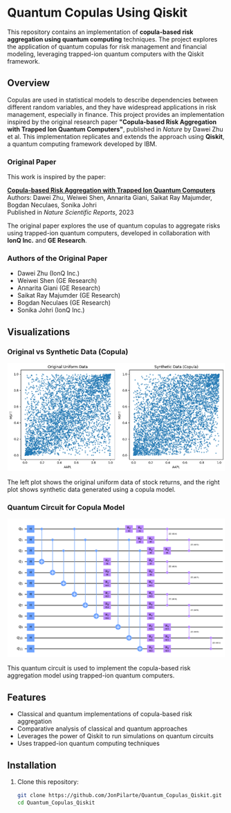 # Quantum Copulas Using Qiskit

This repository contains an implementation of **copula-based risk aggregation using quantum computing** techniques. The project explores the application of quantum copulas for risk management and financial modeling, leveraging trapped-ion quantum computers with the Qiskit framework.

## Overview

Copulas are used in statistical models to describe dependencies between different random variables, and they have widespread applications in risk management, especially in finance. This project provides an implementation inspired by the original research paper **"Copula-based Risk Aggregation with Trapped Ion Quantum Computers"**, published in *Nature* by Dawei Zhu et al. This implementation replicates and extends the approach using **Qiskit**, a quantum computing framework developed by IBM.

### Original Paper

This work is inspired by the paper:

**[Copula-based Risk Aggregation with Trapped Ion Quantum Computers](https://www.nature.com/articles/s41598-023-44151-1)**  
Authors: Dawei Zhu, Weiwei Shen, Annarita Giani, Saikat Ray Majumder, Bogdan Neculaes, Sonika Johri  
Published in *Nature Scientific Reports*, 2023

The original paper explores the use of quantum copulas to aggregate risks using trapped-ion quantum computers, developed in collaboration with **IonQ Inc.** and **GE Research**.

### Authors of the Original Paper
- Dawei Zhu (IonQ Inc.)
- Weiwei Shen (GE Research)
- Annarita Giani (GE Research)
- Saikat Ray Majumder (GE Research)
- Bogdan Neculaes (GE Research)
- Sonika Johri (IonQ Inc.)

## Visualizations

### Original vs Synthetic Data (Copula)
![Original Uniform Data vs Synthetic Data (Copula)](Copulas.png)

The left plot shows the original uniform data of stock returns, and the right plot shows synthetic data generated using a copula model.

### Quantum Circuit for Copula Model
![Quantum Circuit](Qiskit_circuit.png)

This quantum circuit is used to implement the copula-based risk aggregation model using trapped-ion quantum computers.

## Features

- Classical and quantum implementations of copula-based risk aggregation
- Comparative analysis of classical and quantum approaches
- Leverages the power of Qiskit to run simulations on quantum circuits
- Uses trapped-ion quantum computing techniques

## Installation

1. Clone this repository:
   ```bash
   git clone https://github.com/JonPilarte/Quantum_Copulas_Qiskit.git
   cd Quantum_Copulas_Qiskit
